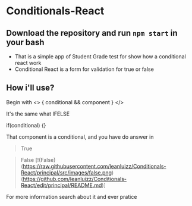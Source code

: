 # Conditionals-React


## Download the repository and run `npm start` in your bash

- That is  a simple app of Student Grade test for show how a conditional react work
- Conditional React is a form for validation for true or false

## How i'll use?

Begin with 
<>
{
conditional &&
component
}
</>

It's the same what IFELSE

if(conditional) {}

That component is a conditional, and you have do answer in

> True

> False
[!(False)(https://raw.githubusercontent.com/leanluizz/Conditionals-React/principal/src/images/false.png)(https://github.com/leanluizz/Conditionals-React/edit/principal/README.md)]

For more information search about it and ever pratice
